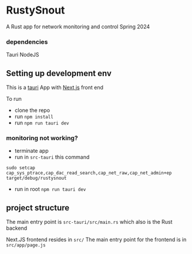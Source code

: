 # RustySnout

A Rust app for network monitoring and control 
Spring 2024

### dependencies

Tauri
NodeJS

## Setting up development env

This is a [tauri](https://tauri.app/) App with [Next,js](https://nextjs.org/) front end

To run 
- clone the repo
- run `npm install`
- run `npm run tauri dev`

### monitoring not working?

- terminate app
- run in `src-tauri` this command 
```
sudo setcap cap_sys_ptrace,cap_dac_read_search,cap_net_raw,cap_net_admin+ep target/debug/rustysnout
```
- run in root `npm run tauri dev`

## project structure

The main entry point is `src-tauri/src/main.rs` which also is the Rust backend

Next.JS frontend resides in `src/`
The main entry point for the frontend is in `src/app/page.js`

